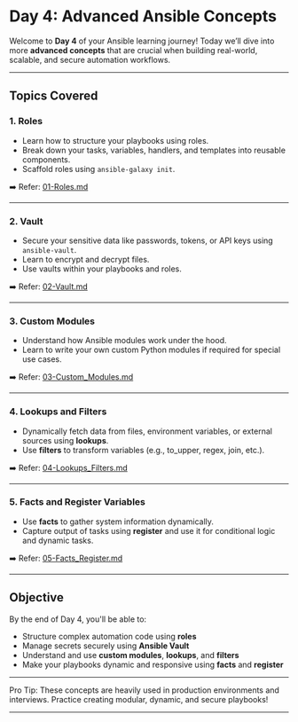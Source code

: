 # Day 4: Advanced Ansible Concepts

Welcome to **Day 4** of your Ansible learning journey! Today we’ll dive into more **advanced concepts** that are crucial when building real-world, scalable, and secure automation workflows.

---

## Topics Covered

### 1. Roles

- Learn how to structure your playbooks using roles.
- Break down your tasks, variables, handlers, and templates into reusable components.
- Scaffold roles using `ansible-galaxy init`.

➡️ Refer: [01-Roles.md](./Roles.md)

---

### 2. Vault

- Secure your sensitive data like passwords, tokens, or API keys using `ansible-vault`.
- Learn to encrypt and decrypt files.
- Use vaults within your playbooks and roles.

➡️ Refer: [02-Vault.md](./Vault.md)

---

### 3. Custom Modules

- Understand how Ansible modules work under the hood.
- Learn to write your own custom Python modules if required for special use cases.

➡️ Refer: [03-Custom_Modules.md](./custom_modules.md)

---

### 4. Lookups and Filters

- Dynamically fetch data from files, environment variables, or external sources using **lookups**.
- Use **filters** to transform variables (e.g., to_upper, regex, join, etc.).

➡️ Refer: [04-Lookups_Filters.md](./lookups_filters.md)

---

### 5. Facts and Register Variables

- Use **facts** to gather system information dynamically.
- Capture output of tasks using **register** and use it for conditional logic and dynamic tasks.

➡️ Refer: [05-Facts_Register.md](./facts_register.md)

---

## Objective

By the end of Day 4, you'll be able to:

- Structure complex automation code using **roles**
- Manage secrets securely using **Ansible Vault**
- Understand and use **custom modules**, **lookups**, and **filters**
- Make your playbooks dynamic and responsive using **facts** and **register**

---

Pro Tip: These concepts are heavily used in production environments and interviews. Practice creating modular, dynamic, and secure playbooks!

---
